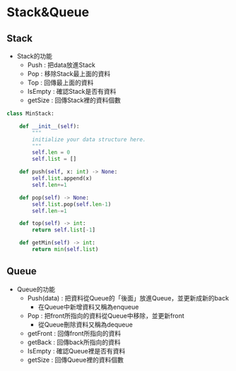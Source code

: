 # Stack&Queue
## Stack
* Stack的功能
  * Push : 把data放進Stack
  * Pop : 移除Stack最上面的資料
  * Top : 回傳最上面的資料
  * IsEmpty : 確認Stack是否有資料
  * getSize : 回傳Stack裡的資料個數
```python
class MinStack:

    def __init__(self):
        """
        initialize your data structure here.
        """
        self.len = 0
        self.list = []

    def push(self, x: int) -> None:
        self.list.append(x)
        self.len+=1

    def pop(self) -> None:
        self.list.pop(self.len-1)
        self.len-=1

    def top(self) -> int:
        return self.list[-1]

    def getMin(self) -> int:
        return min(self.list)
```
## Queue
* Queue的功能
  * Push(data) : 把資料從Queue的「後面」放進Queue，並更新成新的back
    * 在Queue中新增資料又稱為enqueue
  * Pop : 把front所指向的資料從Queue中移除，並更新front
    * 從Queue刪除資料又稱為dequeue
  * getFront : 回傳front所指向的資料
  * getBack : 回傳back所指向的資料
  * IsEmpty : 確認Queue裡是否有資料
  * getSize : 回傳Queue裡的資料個數
